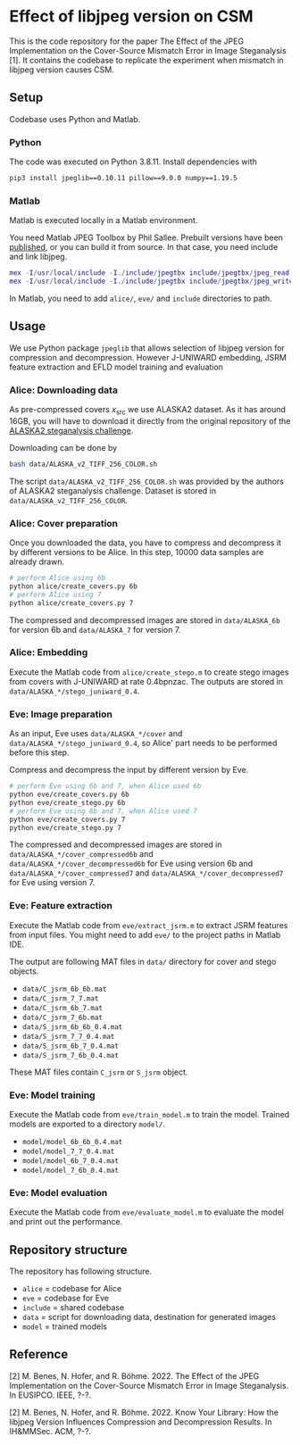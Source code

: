 # Effect of libjpeg version on CSM

This is the code repository for the paper The Effect of the JPEG Implementation on the Cover-Source Mismatch Error in Image Steganalysis [1]. It contains the codebase to replicate the experiment when mismatch in libjpeg version causes CSM.
## Setup

Codebase uses Python and Matlab.

### Python

The code was executed on Python 3.8.11. Install dependencies with

```bash
pip3 install jpeglib==0.10.11 pillow==9.0.0 numpy==1.19.5
```

### Matlab

Matlab is executed locally in a Matlab environment.

You need Matlab JPEG Toolbox by Phil Sallee. Prebuilt versions have been [published](https://digitnet.github.io/jpeg-toolbox/), or you can build it from source. In that case, you need include and link libjpeg.

```matlab
mex -I/usr/local/include -I./include/jpegtbx include/jpegtbx/jpeg_read.c -L/usr/local/lib -ljpeg -v
mex -I/usr/local/include -I./include/jpegtbx include/jpegtbx/jpeg_write.c -L/usr/local/lib -ljpeg -v
```

In Matlab, you need to add `alice/`, `eve/` and `include` directories to path.


## Usage

We use Python package `jpeglib` that allows selection of libjpeg version for compression and decompression.
However J-UNIWARD embedding, JSRM feature extraction and EFLD model training and evaluation

### Alice: Downloading data

As pre-compressed covers $x_{\text{src}}$ we use ALASKA2 dataset. As it has around 16GB, you will have to download it directly from the original repository of the [ALASKA2 steganalysis challenge](https://alaska.utt.fr/).

Downloading can be done by

```bash
bash data/ALASKA_v2_TIFF_256_COLOR.sh
```

The script `data/ALASKA_v2_TIFF_256_COLOR.sh` was provided by the authors of ALASKA2 steganalysis challenge. Dataset is stored in `data/ALASKA_v2_TIFF_256_COLOR`.

### Alice: Cover preparation

Once you downloaded the data, you have to compress and decompress it by different versions to be Alice. In this step, 10000 data samples are already drawn.

```bash
# perform Alice using 6b
python alice/create_covers.py 6b
# perform Alice using 7
python alice/create_covers.py 7
```

The compressed and decompressed images are stored in `data/ALASKA_6b` for version 6b and `data/ALASKA_7` for version 7.

### Alice: Embedding

Execute the Matlab code from `alice/create_stego.m` to create stego images from covers with J-UNIWARD at rate 0.4bpnzac. The outputs are stored in `data/ALASKA_*/stego_juniward_0.4`.

### Eve: Image preparation

As an input, Eve uses `data/ALASKA_*/cover` and `data/ALASKA_*/stego_juniward_0.4`, so Alice' part needs to be performed before this step.

Compress and decompress the input by different version by Eve.

```bash
# perform Eve using 6b and 7, when Alice used 6b
python eve/create_covers.py 6b
python eve/create_stego.py 6b
# perform Eve using 6b and 7, when Alice used 7
python eve/create_covers.py 7
python eve/create_stego.py 7
```

The compressed and decompressed images are stored in `data/ALASKA_*/cover_compressed6b` and `data/ALASKA_*/cover_decompressed6b` for Eve using version 6b and `data/ALASKA_*/cover_compressed7` and `data/ALASKA_*/cover_decompressed7` for Eve using version 7.

### Eve: Feature extraction

Execute the Matlab code from `eve/extract_jsrm.m` to extract JSRM features from input files. You might need to add `eve/` to the project paths in Matlab IDE.

The output are following MAT files in `data/` directory for cover and stego objects.

- `data/C_jsrm_6b_6b.mat`
- `data/C_jsrm_7_7.mat`
- `data/C_jsrm_6b_7.mat`
- `data/C_jsrm_7_6b.mat`
- `data/S_jsrm_6b_6b_0.4.mat`
- `data/S_jsrm_7_7_0.4.mat`
- `data/S_jsrm_6b_7_0.4.mat`
- `data/S_jsrm_7_6b_0.4.mat`

These MAT files contain `C_jsrm` or `S_jsrm` object.

### Eve: Model training

Execute the Matlab code from `eve/train_model.m` to train the model. Trained models are exported to a directory `model/`.

- `model/model_6b_6b_0.4.mat`
- `model/model_7_7_0.4.mat`
- `model/model_6b_7_0.4.mat`
- `model/model_7_6b_0.4.mat`

### Eve: Model evaluation

Execute the Matlab code from `eve/evaluate_model.m` to evaluate the model and print out the performance.

## Repository structure

The repository has following structure.

- `alice` = codebase for Alice
- `eve` = codebase for Eve
- `include` = shared codebase
- `data` = script for downloading data, destination for generated images
- `model` = trained models


## Reference

[2] M. Benes, N. Hofer, and R. Böhme. 2022. The Effect of the JPEG Implementation on the Cover-Source Mismatch Error in Image Steganalysis. In EUSIPCO. IEEE, ?-?.

[2] M. Benes, N. Hofer, and R. Böhme. 2022. Know Your Library: How the libjpeg Version Influences Compression and Decompression Results. In IH&MMSec. ACM, ?-?.
